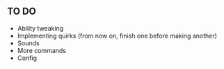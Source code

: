 ## TO DO
- Ability tweaking
- Implementing quirks (from now on, finish one before making another)
- Sounds
- More commands
- Config